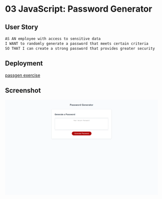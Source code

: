 # 03 JavaScript: Password Generator


## User Story

```
AS AN employee with access to sensitive data
I WANT to randomly generate a password that meets certain criteria
SO THAT I can create a strong password that provides greater security
```
## Deployment

<a href ="https://github.com/pkykev/passgen">passgen exercise</a>

## Screenshot

![App Screenshot](./develop/passgen.png)